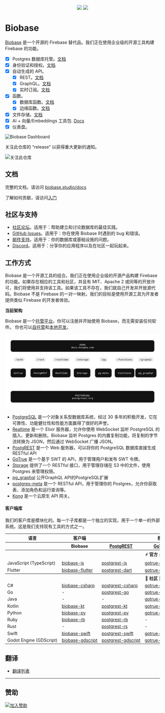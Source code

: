 <p align="center">
<img src="https://user-images.githubusercontent.com/8291514/213727234-cda046d6-28c6-491a-b284-b86c5cede25d.png#gh-light-mode-only">
<img src="https://user-images.githubusercontent.com/8291514/213727225-56186826-bee8-43b5-9b15-86e839d89393.png#gh-dark-mode-only">
</p>

# Biobase

[Biobase](https://biobase.studio) 是一个开源的 Firebase 替代品。我们正在使用企业级的开源工具构建 Firebase 的功能。

- [x] Postgres 数据库托管。[文档](https://biobase.studio/docs/guides/database)
- [x] 身份验证和授权。[文档](https://biobase.studio/docs/guides/auth)
- [x] 自动生成的 API。
  - [x] REST。[文档](https://biobase.studio/docs/guides/api)
  - [x] GraphQL。[文档](https://biobase.studio/docs/guides/graphql)
  - [x] 实时订阅。[文档](https://biobase.studio/docs/guides/realtime)
- [x] 函数。
  - [x] 数据库函数。[文档](https://biobase.studio/docs/guides/database/functions)
  - [x] 边缘函数。[文档](https://biobase.studio/docs/guides/functions)
- [x] 文件存储。[文档](https://biobase.studio/docs/guides/storage)
- [x] AI + 向量/Embeddings 工具包. [Docs](https://biobase.studio/docs/guides/ai)
- [x] 仪表盘。

![Biobase Dashboard](https://raw.githubusercontent.com/biobase/biobase/master/apps/www/public/images/github/biobase-dashboard.png)

关注此仓库的 “release” 以获得重大更新的通知。

<kbd><img src="https://raw.githubusercontent.com/biobase/biobase/d5f7f413ab356dc1a92075cb3cee4e40a957d5b1/web/static/watch-repo.gif" alt="关注此仓库"/></kbd>

## 文档

完整的文档，请访问 [biobase.studio/docs](https://biobase.studio/docs)

了解如何贡献，请访问[入门](../DEVELOPERS.md)

## 社区与支持

- [社区论坛](https://github.com/biobase-ai/biobase/discussions)。适用于：帮助建立和讨论数据库的最佳实践。
- [GitHub Issues](https://github.com/biobase-ai/biobase/issues)。适用于：你在使用 Biobase 时遇到的 bug 和错误。
- [邮件支持](https://biobase.studio/docs/support#business-support)。适用于：你的数据库或基础设施的问题。
- [Discord](https://discord.biobase.studio)。适用于：分享你的应用程序以及在社区一起玩起来。

## 工作方式

Biobase 是一个开源工具的组合。我们正在使用企业级的开源产品构建 Firebase 的功能。如果存在相应的工具和社区，并且有 MIT、Apache 2 或同等的开放许可，我们将使用并支持该工具。如果该工具不存在，我们就自己开发并开放源代码。Biobase 不是 Firebase 的一对一映射。我们的目标是使用开源工具为开发者提供类似 Firebase 的开发者体验。

**当前架构**

Biobase 是一个[托管平台](https://biobase.studio/dashboard)。你可以注册并开始使用 Biobase，而无需安装任何软件。
你也可以[自托管](https://biobase.studio/docs/guides/hosting/overview)和[本地开发](https://biobase.studio/docs/guides/local-development)。

![架构](https://github.com/biobase-ai/biobase/blob/master/apps/docs/public/img/biobase-architecture.svg)

- [PostgreSQL](https://www.postgresql.org/) 是一个对象关系型数据库系统，经过 30 多年的积极开发，它在可靠性、功能健壮性和性能方面赢得了很好的声誉。
- [Realtime](https://github.com/biobase/realtime) 是一个 Elixir 服务器，允许你使用 WebSocket 监听 PostgreSQL 的插入、更新和删除。Biobase 监听 Postgres 的内置复制功能，将复制的字节流转换为 JSON，然后通过 WebSocket 广播 JSON。
- [PostgREST](http://postgrest.org/) 是一个 Web 服务器，可以将你的 PostgreSQL 数据库直接生成 RESTful API
- [GoTrue](https://github.com/biobase/gotrue) 是一个基于 SWT 的 API，用于管理用户和发布 SWT 令牌。
- [Storage](https://github.com/biobase/storage-api) 提供了一个 RESTful 接口，用于管理存储在 S3 中的文件，使用 Postgres 来管理权限。
- [pg_graphql](http://github.com/biobase/pg_graphql/) 公开GraphQL API的PostgreSQL扩展
- [postgres-meta](https://github.com/biobase/postgres-meta) 是一个 RESTful API，用于管理你的 Postgres，允许你获取表、添加角色和运行查询等。
- [Kong](https://github.com/Kong/kong) 是一个云原生 API 网关。

#### 客户端库

我们的客户库是模块化的。每一个子库都是一个独立的实现，用于一个单一的外部系统。这是我们支持现有工具的方式之一。

<table style="table-layout:fixed; white-space: nowrap;">
  <tr>
    <th>语言</th>
    <th>客户端</th>
    <th colspan="5">模块-客户端（已集成在 Biobase 客户端中）</th>
  </tr>
  <!-- notranslate -->
  <tr>
    <th></th>
    <th>Biobase</th>
    <th><a href="https://github.com/postgrest/postgrest" target="_blank" rel="noopener noreferrer">PostgREST</a></th>
    <th><a href="https://github.com/biobase/gotrue" target="_blank" rel="noopener noreferrer">GoTrue</a></th>
    <th><a href="https://github.com/biobase/realtime" target="_blank" rel="noopener noreferrer">Realtime</a></th>
    <th><a href="https://github.com/biobase/storage-api" target="_blank" rel="noopener noreferrer">Storage</a></th>
    <th>Functions</th>
  </tr>
  <!-- TEMPLATE FOR NEW ROW -->
  <!-- START ROW
  <tr>
    <td>lang</td>
    <td><a href="https://github.com/biobase-community/biobase-lang" target="_blank" rel="noopener noreferrer">biobase-lang</a></td>
    <td><a href="https://github.com/biobase-community/postgrest-lang" target="_blank" rel="noopener noreferrer">postgrest-lang</a></td>
    <td><a href="https://github.com/biobase-community/gotrue-lang" target="_blank" rel="noopener noreferrer">gotrue-lang</a></td>
    <td><a href="https://github.com/biobase-community/realtime-lang" target="_blank" rel="noopener noreferrer">realtime-lang</a></td>
    <td><a href="https://github.com/biobase-community/storage-lang" target="_blank" rel="noopener noreferrer">storage-lang</a></td>
  </tr>
  END ROW -->
  <!-- /notranslate -->
  <th colspan="7">⚡️ 官方 ⚡️</th>
  <!-- notranslate -->
  <tr>
    <td>JavaScript (TypeScript)</td>
    <td><a href="https://github.com/biobase-ai/biobase-js" target="_blank" rel="noopener noreferrer">biobase-js</a></td>
    <td><a href="https://github.com/biobase/postgrest-js" target="_blank" rel="noopener noreferrer">postgrest-js</a></td>
    <td><a href="https://github.com/biobase/gotrue-js" target="_blank" rel="noopener noreferrer">gotrue-js</a></td>
    <td><a href="https://github.com/biobase/realtime-js" target="_blank" rel="noopener noreferrer">realtime-js</a></td>
    <td><a href="https://github.com/biobase/storage-js" target="_blank" rel="noopener noreferrer">storage-js</a></td>
    <td><a href="https://github.com/biobase/functions-js" target="_blank" rel="noopener noreferrer">functions-js</a></td>
  </tr>
    <tr>
    <td>Flutter</td>
    <td><a href="https://github.com/biobase-ai/biobase-flutter" target="_blank" rel="noopener noreferrer">biobase-flutter</a></td>
    <td><a href="https://github.com/biobase/postgrest-dart" target="_blank" rel="noopener noreferrer">postgrest-dart</a></td>
    <td><a href="https://github.com/biobase/gotrue-dart" target="_blank" rel="noopener noreferrer">gotrue-dart</a></td>
    <td><a href="https://github.com/biobase/realtime-dart" target="_blank" rel="noopener noreferrer">realtime-dart</a></td>
    <td><a href="https://github.com/biobase/storage-dart" target="_blank" rel="noopener noreferrer">storage-dart</a></td>
    <td><a href="https://github.com/biobase/functions-dart" target="_blank" rel="noopener noreferrer">functions-dart</a></td>
  </tr>
  <!-- /notranslate -->
  <th colspan="7">💚 社区 💚</th>
  <!-- notranslate -->
  <tr>
    <td>C#</td>
    <td><a href="https://github.com/biobase-community/biobase-csharp" target="_blank" rel="noopener noreferrer">biobase-csharp</a></td>
    <td><a href="https://github.com/biobase-community/postgrest-csharp" target="_blank" rel="noopener noreferrer">postgrest-csharp</a></td>
    <td><a href="https://github.com/biobase-community/gotrue-csharp" target="_blank" rel="noopener noreferrer">gotrue-csharp</a></td>
    <td><a href="https://github.com/biobase-community/realtime-csharp" target="_blank" rel="noopener noreferrer">realtime-csharp</a></td>
    <td><a href="https://github.com/biobase-community/storage-csharp" target="_blank" rel="noopener noreferrer">storage-csharp</a></td>
    <td><a href="https://github.com/biobase-community/functions-csharp" target="_blank" rel="noopener noreferrer">functions-csharp</a></td>
  </tr>
  <tr>
    <td>Go</td>
    <td>-</td>
    <td><a href="https://github.com/biobase-community/postgrest-go" target="_blank" rel="noopener noreferrer">postgrest-go</a></td>
    <td><a href="https://github.com/biobase-community/gotrue-go" target="_blank" rel="noopener noreferrer">gotrue-go</a></td>
    <td>-</td>
    <td><a href="https://github.com/biobase-community/storage-go" target="_blank" rel="noopener noreferrer">storage-go</a></td>
    <td><a href="https://github.com/biobase-community/functions-go" target="_blank" rel="noopener noreferrer">functions-go</a></td>
  </tr>
  <tr>
    <td>Java</td>
    <td>-</td>
    <td>-</td>
    <td><a href="https://github.com/biobase-community/gotrue-java" target="_blank" rel="noopener noreferrer">gotrue-java</a></td>
    <td>-</td>
    <td><a href="https://github.com/biobase-community/storage-java" target="_blank" rel="noopener noreferrer">storage-java</a></td>
    <td>-</td>
  </tr>
  <tr>
    <td>Kotlin</td>
    <td><a href="https://github.com/biobase-community/biobase-kt" target="_blank" rel="noopener noreferrer">biobase-kt</a></td>
    <td><a href="https://github.com/biobase-community/biobase-kt/tree/master/Postgrest" target="_blank" rel="noopener noreferrer">postgrest-kt</a></td>
    <td><a href="https://github.com/biobase-community/biobase-kt/tree/master/GoTrue" target="_blank" rel="noopener noreferrer">gotrue-kt</a></td>
    <td><a href="https://github.com/biobase-community/biobase-kt/tree/master/Realtime" target="_blank" rel="noopener noreferrer">realtime-kt</a></td>
    <td><a href="https://github.com/biobase-community/biobase-kt/tree/master/Storage" target="_blank" rel="noopener noreferrer">storage-kt</a></td>
    <td><a href="https://github.com/biobase-community/biobase-kt/tree/master/Functions" target="_blank" rel="noopener noreferrer">functions-kt</a></td>
  </tr>
  <tr>
    <td>Python</td>
    <td><a href="https://github.com/biobase-community/biobase-py" target="_blank" rel="noopener noreferrer">biobase-py</a></td>
    <td><a href="https://github.com/biobase-community/postgrest-py" target="_blank" rel="noopener noreferrer">postgrest-py</a></td>
    <td><a href="https://github.com/biobase-community/gotrue-py" target="_blank" rel="noopener noreferrer">gotrue-py</a></td>
    <td><a href="https://github.com/biobase-community/realtime-py" target="_blank" rel="noopener noreferrer">realtime-py</a></td>
    <td><a href="https://github.com/biobase-community/storage-py" target="_blank" rel="noopener noreferrer">storage-py</a></td>
    <td><a href="https://github.com/biobase-community/functions-py" target="_blank" rel="noopener noreferrer">functions-py</a></td>
  </tr>
  <tr>
    <td>Ruby</td>
    <td><a href="https://github.com/biobase-community/biobase-rb" target="_blank" rel="noopener noreferrer">biobase-rb</a></td>
    <td><a href="https://github.com/biobase-community/postgrest-rb" target="_blank" rel="noopener noreferrer">postgrest-rb</a></td>
    <td>-</td>
    <td>-</td>
    <td>-</td>
    <td>-</td>
  </tr>
  <tr>
    <td>Rust</td>
    <td>-</td>
    <td><a href="https://github.com/biobase-community/postgrest-rs" target="_blank" rel="noopener noreferrer">postgrest-rs</a></td>
    <td>-</td>
    <td>-</td>
    <td>-</td>
    <td>-</td>
  </tr>
  <tr>
    <td>Swift</td>
    <td><a href="https://github.com/biobase-community/biobase-swift" target="_blank" rel="noopener noreferrer">biobase-swift</a></td>
    <td><a href="https://github.com/biobase-community/postgrest-swift" target="_blank" rel="noopener noreferrer">postgrest-swift</a></td>
    <td><a href="https://github.com/biobase-community/gotrue-swift" target="_blank" rel="noopener noreferrer">gotrue-swift</a></td>
    <td><a href="https://github.com/biobase-community/realtime-swift" target="_blank" rel="noopener noreferrer">realtime-swift</a></td>
    <td><a href="https://github.com/biobase-community/storage-swift" target="_blank" rel="noopener noreferrer">storage-swift</a></td>
    <td><a href="https://github.com/biobase-community/functions-swift" target="_blank" rel="noopener noreferrer">functions-swift</a></td>
  </tr>
  <tr>
    <td>Godot Engine (GDScript)</td>
    <td><a href="https://github.com/biobase-community/godot-engine.biobase" target="_blank" rel="noopener noreferrer">biobase-gdscript</a></td>
    <td><a href="https://github.com/biobase-community/postgrest-gdscript" target="_blank" rel="noopener noreferrer">postgrest-gdscript</a></td>
    <td><a href="https://github.com/biobase-community/gotrue-gdscript" target="_blank" rel="noopener noreferrer">gotrue-gdscript</a></td>
    <td><a href="https://github.com/biobase-community/realtime-gdscript" target="_blank" rel="noopener noreferrer">realtime-gdscript</a></td>
    <td><a href="https://github.com/biobase-community/storage-gdscript" target="_blank" rel="noopener noreferrer">storage-gdscript</a></td>
    <td><a href="https://github.com/biobase-community/functions-gdscript" target="_blank" rel="noopener noreferrer">functions-gdscript</a></td>
  </tr>
  <!-- /notranslate -->
</table>

## 翻译

- [翻译列表](/i18n/languages.md)

---

## 赞助

[![加入赞助](https://user-images.githubusercontent.com/10214025/90518111-e74bbb00-e198-11ea-8f88-c9e3c1aa4b5b.png)](https://github.com/sponsors/biobase)
